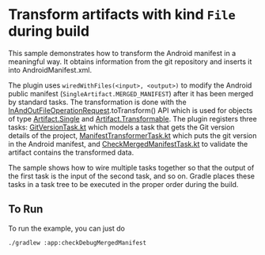 # Transform artifacts with kind `File` during build

This sample demonstrates how to transform the Android manifest in a meaningful way.
It obtains information from the git repository and inserts it into AndroidManifest.xml.

The plugin uses `wiredWithFiles(<input>, <output>)` to modify the Android public manifest
(`SingleArtifact.MERGED_MANIFEST`) after it has been merged by standard tasks. The transformation is done with the
[InAndOutFileOperationRequest](https://developer.android.com/reference/tools/gradle-api/current/com/android/build/api/artifact/InAndOutFileOperationRequest).toTransform() API which is used for objects of type [Artifact.Single](https://developer.android.com/reference/tools/gradle-api/current/com/android/build/api/artifact/Artifact.Single) and
[Artifact.Transformable](https://developer.android.com/reference/tools/gradle-api/current/com/android/build/api/artifact/Artifact.Transformable).
The plugin registers three tasks: [GitVersionTask.kt](build-logic/plugins/src/main/kotlin/GitVersionTask.kt) which models a task that gets the Git version details of the
project, [ManifestTransformerTask.kt](build-logic/plugins/src/main/kotlin/ManifestTransformerTask.kt) which puts the git version in the Android manifest, and
[CheckMergedManifestTask.kt](build-logic/plugins/src/main/kotlin/CheckMergedManifestTask.kt) to validate the artifact contains the transformed data.

The sample shows how to wire multiple tasks together so that the output of the first
task is the input of the second task, and so on. Gradle places these tasks in a task
tree to be executed in the proper order during the build.

## To Run
To run the example, you can just do

```
./gradlew :app:checkDebugMergedManifest
```
